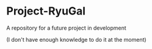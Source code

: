 # Project-RyuGal
A repository for a future project in development

(I don't have enough knowledge to do it at the moment)
